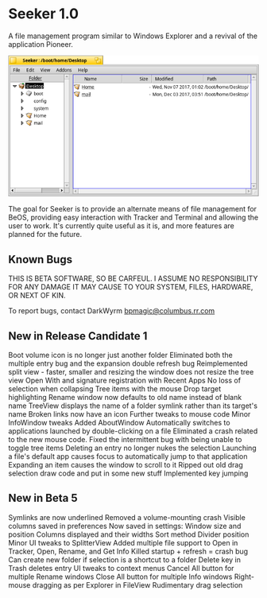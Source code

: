 Seeker 1.0 
============

A file management program similar to Windows Explorer and a revival of the application Pioneer.

![Seeker screenshot](Seeker.png "Seeker")

The goal for Seeker is to provide an alternate means of file management for BeOS, providing easy interaction with Tracker and Terminal and allowing the user to work. It's currently quite useful as it is, and more features are planned for the future.

Known Bugs
-------------------------------------------------------------

THIS IS BETA SOFTWARE, SO BE CARFEUL. I ASSUME NO RESPONSIBILITY FOR ANY DAMAGE IT MAY CAUSE TO YOUR SYSTEM, FILES, HARDWARE, OR NEXT OF KIN.

To report bugs, contact DarkWyrm <bpmagic@columbus.rr.com>

New in Release Candidate 1
-------------------------------------------------------------
Boot volume icon is no longer just another folder
Eliminated both the multiple entry bug and the expansion double refresh bug
Reimplemented split view - faster, smaller and resizing the window does not resize the tree view
Open With and signature registration with Recent Apps
No loss of selection when collapsing Tree items with the mouse
Drop target highlighting
Rename window now defaults to old name instead of blank name
TreeView displays the name of a folder symlink rather than its target's name
Broken links now have an icon
Further tweaks to mouse code
Minor InfoWindow tweaks
Added AboutWindow
Automatically switches to applications launched by double-clicking on a file
Eliminated a crash related to the new mouse code.
Fixed the intermittent bug with being unable to toggle tree items
Deleting an entry no longer nukes the selection
Launching a file's default app causes focus to automatically jump to that application
Expanding an item causes the window to scroll to it
Ripped out old drag selection draw code and put in some new stuff
Implemented key jumping

New in Beta 5
-------------------------------------------------------------
Symlinks are now underlined
Removed a volume-mounting crash
Visible columns saved in preferences
Now saved in settings:
	Window size and position
	Columns displayed and their widths
	Sort method
	Divider position
Minor UI tweaks to SplitterView
Added multiple file support to Open in Tracker, Open, Rename, and Get Info
Killed startup + refresh = crash bug
Can create new folder if selection is a shortcut to a folder
Delete key in Trash deletes entry
UI tweaks to context menus
Cancel All button for multiple Rename windows
Close All button for multiple Info windows
Right-mouse dragging as per Explorer in FileView
Rudimentary drag selection
